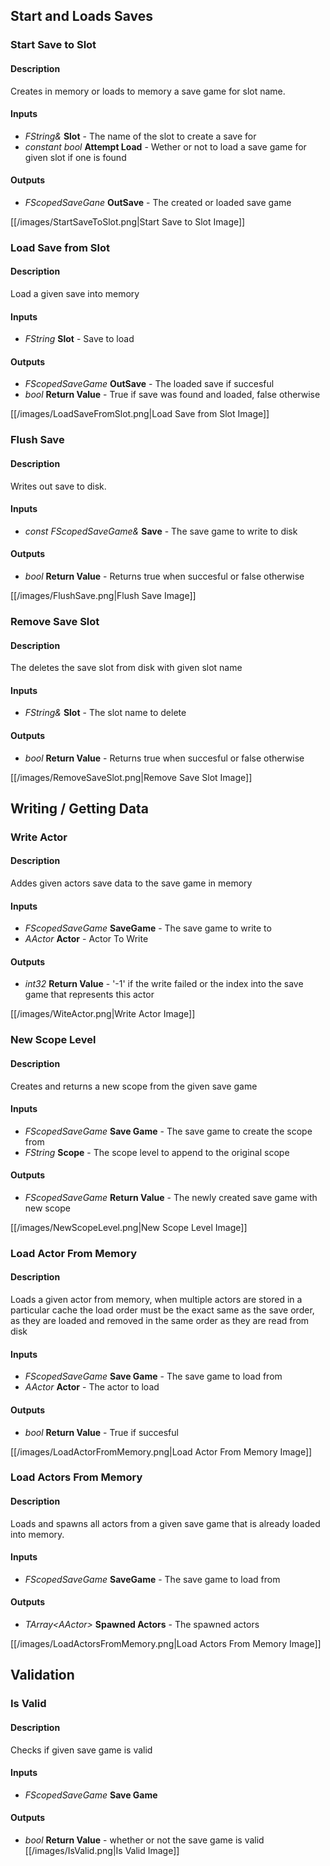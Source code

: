 ## Start and Loads Saves
### Start Save to Slot
#### Description
Creates in memory or loads to memory a save game for slot name. 

#### Inputs
* *FString&* **Slot** - The name of the slot to create a save for
* *constant bool* **Attempt Load** - Wether or not to load a save game for given slot if one is found
#### Outputs
* *FScopedSaveGane* **OutSave** - The created or loaded save game 

[[/images/StartSaveToSlot.png|Start Save to Slot Image]]
### Load Save from Slot
#### Description
Load a given save into memory
#### Inputs
* *FString* **Slot** - Save to load 
#### Outputs
* *FScopedSaveGame* **OutSave** - The loaded save if succesful
* *bool* **Return Value** - True if save was found and loaded, false otherwise

[[/images/LoadSaveFromSlot.png|Load Save from Slot Image]]
### Flush Save
#### Description
Writes out save to disk.
#### Inputs
* *const FScopedSaveGame&* **Save** - The save game to write to disk
#### Outputs
* *bool* **Return Value** - Returns true when succesful or false otherwise

[[/images/FlushSave.png|Flush Save Image]]
### Remove Save Slot
#### Description
The deletes the save slot from disk with given slot name
#### Inputs
* *FString&* **Slot** - The slot name to delete
#### Outputs
* *bool* **Return Value** - Returns true when succesful or false otherwise

[[/images/RemoveSaveSlot.png|Remove Save Slot Image]]
## Writing / Getting Data
### Write Actor
#### Description
Addes given actors save data to the save game in memory
#### Inputs
* *FScopedSaveGame* **SaveGame** - The save game to write to
* *AActor* **Actor** - Actor To Write
#### Outputs
* *int32* **Return Value** - '-1' if the write failed or the index into the save game that represents this actor

[[/images/WiteActor.png|Write Actor Image]]
### New Scope Level
#### Description
Creates and returns a new scope from the given save game
#### Inputs
* *FScopedSaveGame* **Save Game** - The save game to create the scope from
* *FString* **Scope** - The scope level to append to the original scope 
#### Outputs
* *FScopedSaveGame* **Return Value** - The newly created save game with new scope

[[/images/NewScopeLevel.png|New Scope Level Image]]
### Load Actor From Memory
#### Description
Loads a given actor from memory, when multiple actors are stored in a particular cache the load order must be the exact same as the save order, as they are loaded and removed in the same order as they are read from disk
#### Inputs
* *FScopedSaveGame* **Save Game** - The save game to load from
* *AActor* **Actor** - The actor to load
#### Outputs
* *bool* **Return Value** - True if succesful

[[/images/LoadActorFromMemory.png|Load Actor From Memory Image]]
### Load Actors From Memory
#### Description
Loads and spawns all actors from a given save game that is already loaded into memory.
#### Inputs
* *FScopedSaveGame* **SaveGame** - The save game to load from
#### Outputs
* *TArray\<AActor\>* **Spawned Actors** - The spawned actors

[[/images/LoadActorsFromMemory.png|Load Actors From Memory Image]]
## Validation
### Is Valid
#### Description
Checks if given save game is valid
#### Inputs
* *FScopedSaveGame* **Save Game**
#### Outputs
* *bool* **Return Value** - whether or not the save game is valid
[[/images/IsValid.png|Is Valid Image]]
